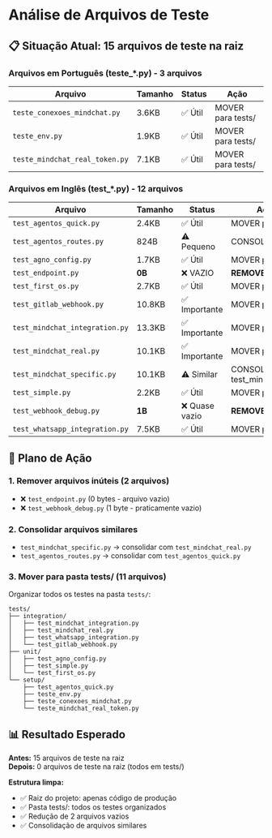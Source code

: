 # Análise de Arquivos de Teste

## 📋 Situação Atual: 15 arquivos de teste na raiz

### Arquivos em Português (teste_*.py) - 3 arquivos
| Arquivo | Tamanho | Status | Ação |
|---------|---------|--------|------|
| `teste_conexoes_mindchat.py` | 3.6KB | ✅ Útil | MOVER para tests/ |
| `teste_env.py` | 1.9KB | ✅ Útil | MOVER para tests/ |
| `teste_mindchat_real_token.py` | 7.1KB | ✅ Útil | MOVER para tests/ |

### Arquivos em Inglês (test_*.py) - 12 arquivos
| Arquivo | Tamanho | Status | Ação |
|---------|---------|--------|------|
| `test_agentos_quick.py` | 2.4KB | ✅ Útil | MOVER para tests/ |
| `test_agentos_routes.py` | 824B | ⚠️ Pequeno | CONSOLIDAR |
| `test_agno_config.py` | 1.7KB | ✅ Útil | MOVER para tests/ |
| `test_endpoint.py` | **0B** | ❌ VAZIO | **REMOVER** |
| `test_first_os.py` | 2.7KB | ✅ Útil | MOVER para tests/ |
| `test_gitlab_webhook.py` | 10.8KB | ✅ Importante | MOVER para tests/ |
| `test_mindchat_integration.py` | 13.3KB | ✅ Importante | MOVER para tests/ |
| `test_mindchat_real.py` | 10.1KB | ✅ Importante | MOVER para tests/ |
| `test_mindchat_specific.py` | 10.1KB | ⚠️ Similar | CONSOLIDAR com test_mindchat_real |
| `test_simple.py` | 2.2KB | ✅ Útil | MOVER para tests/ |
| `test_webhook_debug.py` | **1B** | ❌ Quase vazio | **REMOVER** |
| `test_whatsapp_integration.py` | 7.5KB | ✅ Útil | MOVER para tests/ |

## 🎯 Plano de Ação

### 1. Remover arquivos inúteis (2 arquivos)
- ❌ `test_endpoint.py` (0 bytes - arquivo vazio)
- ❌ `test_webhook_debug.py` (1 byte - praticamente vazio)

### 2. Consolidar arquivos similares
- `test_mindchat_specific.py` → consolidar com `test_mindchat_real.py`
- `test_agentos_routes.py` → consolidar com `test_agentos_quick.py`

### 3. Mover para pasta tests/ (11 arquivos)
Organizar todos os testes na pasta `tests/`:
```
tests/
├── integration/
│   ├── test_mindchat_integration.py
│   ├── test_mindchat_real.py
│   ├── test_whatsapp_integration.py
│   └── test_gitlab_webhook.py
├── unit/
│   ├── test_agno_config.py
│   ├── test_simple.py
│   └── test_first_os.py
└── setup/
    ├── test_agentos_quick.py
    ├── teste_env.py
    ├── teste_conexoes_mindchat.py
    └── teste_mindchat_real_token.py
```

## 📊 Resultado Esperado

**Antes:** 15 arquivos de teste na raiz  
**Depois:** 0 arquivos de teste na raiz (todos em tests/)

**Estrutura limpa:**
- ✅ Raiz do projeto: apenas código de produção
- ✅ Pasta tests/: todos os testes organizados
- ✅ Redução de 2 arquivos vazios
- ✅ Consolidação de arquivos similares

